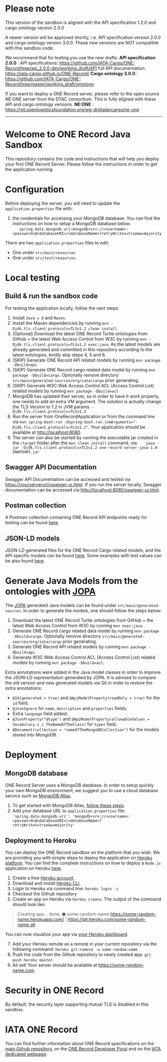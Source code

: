 # Please note
This version of the sandbox is aligned with the API specification 1.2.0 and cargo ontology version 2.0.0

A newer version will be approved shortly, i.e. API specification version 2.0.0 and cargo ontology version 3.0.0. These new versions are NOT compatible with this sandbox code.

We recommend that for testing you use the new drafts: 
**API specification 2.0.0** : 
API specifications: https://github.com/IATA-Cargo/ONE-Record/tree/api_2.0.0-dev/working_draft/API 
full API documentation: https://iata-cargo.github.io/ONE-Record/
**Cargo ontology 3.0.0** : https://github.com/IATA-Cargo/ONE-Record/tree/master/working_draft/ontology

If you want to deploy a ONE Record server, please refer to the open source NE:ONE server from the DTAC consortium. This is fully aligned with these API and cargo ontology versions.
**NE:ONE** : https://git.openlogisticsfoundation.org/wg-digitalaircargo/ne-one

---------------------------------------------------------------------------------

# Welcome to ONE Record Java Sandbox
This repository contains the code and instructions that will help you deploy your first ONE Record Server. Please follow the instructions in order to get the application running.

# Configuration 
Before deploying the server, you will need to update the `application.properties` file with:
1. the credentials for accessing your MongoDB database. You can find the instructions on how to setup a MongoDB database below.  
`    spring.data.mongodb.uri:mongodb+srv://<username>:<password>@<databaseURI>/<databaseName>?retryWrites=true&w=majority
`  

There are two `application.properties` files to edit:
* One under `src/main/resources`
* One under `src/test/resources`.

# Local testing

## Build & run the sandbox code
For testing the application locally, follow the next steps:
1. Install `Java = 8` and `Maven`. 
2. Install the Maven dependencies by running `mvn -Djdk.tls.client.protocols=TLSv1.2 clean install`. 
3. (Optional) Download the latest ONE Record Turtle ontologies from Github + the latest Web Access Control from W3C by running `mvn -Djdk.tls.client.protocols=TLSv1.2 exec:java`.
As the latest models are already generated and committed in this repository according to the latest ontologies, kindly skip steps 4, 5 and 6.
4. (SKIP) Generate ONE Record API related models by running `mvn package -Dbuild=api`
5. (SKIP) Generate ONE Record cargo related data model by running `mvn package -Dbuild=cargo`. Optionally remove directory `src/main/generated-sources/org/iata/cargo` prior generating.
6. (SKIP) Generate W3C Web Access Control ACL (Access Control List) related models by running `mvn package -Dbuild=acl`
7. MongoDB has updated their server, so in order to have it work properly, one needs to add an extra VM argument. The solution is actually change the TLS Version to 1.2 in JVM params.
`-Djdk.tls.client.protocols=TLSv1.2`
8. Run the server from OneRecordApplication or from the command line via `mvn spring-boot:run -Dspring-boot.run.jvmArguments="-Djdk.tls.client.protocols=TLSv1.2"`. Your application should be available at [http://localhost:8080](http://localhost:8080).
9. The server can also be started by running the executable jar created in the `/target` folder after the `mvn clean install` command, via:
`   java -jar -Djdk.tls.client.protocols=TLSv1.2 one-record-server-java-1.0-SNAPSHOT.jar`
   
## Swagger API Documentation
Swagger API Documentation can be accessed and tested via [https://yourserverurl/swagger-ui.html](https://yourserverurl/swagger-ui.html). If you run the server locally, Swagger documentation can be accessed via [http://localhost:8080/swagger-ui.html](http://localhost:8080/swagger-ui.html).

## Postman collection
A Postman collection containing ONE Record API endpoints ready for testing can be found [here](https://github.com/IATA-Cargo/one-record-server-java/tree/master/src/test/resources/postman).

## JSON-LD models
JSON-LD generated files for the ONE Record Cargo related models, and the API specific models can be found [here](https://github.com/IATA-Cargo/ONE-Record/tree/master/working_draft/API/json-ld).
Some examples with test values can be also found [here](https://github.com/IATA-Cargo/one-record-server-java/tree/master/src/test/resources/examples).

# Generate Java Models from the ontologies with [JOPA](https://github.com/kbss-cvut/jopa)
The [JOPA](https://github.com/kbss-cvut/jopa) generated Java models can be found under `src/main/generated-sources`.
In order to generate the models, one should follow the steps below:

1. Download the latest ONE Record Turtle ontologies from GitHub + the latest Web Access Control from W3C by running `mvn exec:java`.
2. Generate ONE Record cargo related data model by running `mvn package -Dbuild=cargo`. Optionally remove directory `src/main/generated-sources/org/iata/cargo` prior generating.
3. Generate ONE Record API related models by running `mvn package -Dbuild=api`.
4. Generate W3C Web Access Control ACL (Access Control List) related models by running `mvn package -Dbuild=acl`.

Extra annotations were added in the Java model classes in order to improve the JSON-LD representation generated by JOPA. It is advised to compare the old version and new generated models via Git
in order to restore the extra annotations:
* `@Id(generated = true)` and `@ApiModelProperty(readOnly = true)` for the `id` field;
* `@JsonIgnore` for `name`, `description` and `properties` fields;
*  Extra `language` field added;
*  `@JsonProperty("@type")` and `@ApiModelProperty(allowableValues = Vocabulary.s_c_TheNameOfTheClass)` for `types` field;
* `@Document(collection = "nameOfTheMongoDBCollection")` for the models stored into MongoDB.

# Deployment
## MongoDB database 
ONE Record Server uses a MongoDB database. In order to setup quickly your own MongoDB environment, we suggest you to use a cloud database service such as [MongoDB Atlas](https://www.mongodb.com/cloud/atlas).

1. To get started with MongoDB Atlas, [follow these steps](https://docs.atlas.mongodb.com/getting-started/). 
2. Add your database URL to `application.properties` file: `'spring.data.mongodb.uri': 'mongodb+srv://<username>:<password>@<databaseURI>/<databaseName>?retryWrites=true&w=majority'`

## Deployment to Heroku
You can deploy the ONE Record sandbox on the platform that you wish. We are providing you with simple steps to deploy the application on [Heroku platform](https://www.heroku.com/home). You can find the complete instructions on how to deploy a `Node.js` application on Heroku [here](https://devcenter.heroku.com/articles/deploying-nodejs).
1. Create a free [Heroku account](https://signup.heroku.com/signup/dc).
2. Download and install [Heroku CLI](https://cli.heroku.com/).
3. Login to Heroku via command line: `heroku login -i`
4. Checkout the Github repository
5. Create an app on Heroku via `heroku create`. The output of the command should look like:

> Creating app... done, ⬢ some-random-name
> https://some-random-name.herokuapp.com/ |
> https://git.heroku.com/some-random-name.git

 You can now visualize your app via [your Heroku dashboard](https://dashboard.heroku.com/apps).

7. Add your Heroku remote as a remote in your current repository via the following command:
`heroku git:remote -a some-random-name`
8. Push the code from the Github repository to newly created app: `git push heroku master`.
9. All set! Your server should be available at https://some-random-name.com.

# Security in ONE Record
By default, the security layer supporting mutual TLS is disabled in this sandbox.

# IATA ONE Record
You can find further information about ONE Record specifications on the [main Github repository](https://github.com/IATA-Cargo/ONE-Record), 
on the [ONE Record Developer Poral](http://www.onerecordcargo.org/index.html) and on the [IATA dedicated webpage](https://www.iata.org/en/programs/cargo/e/one-record/).

